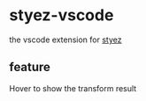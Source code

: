 # styez-vscode

the vscode extension for [styez](https://github.com/cereschen/styez)

## feature

Hover to show the transform result

